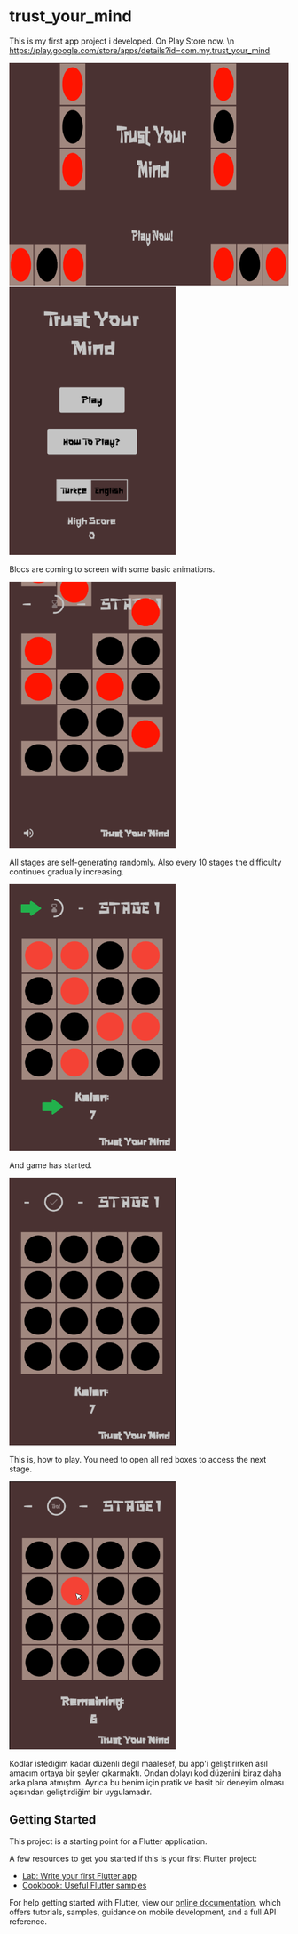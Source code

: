 # trust_your_mind

This is my first app project i developed. On Play Store now. \n
https://play.google.com/store/apps/details?id=com.my.trust_your_mind

<img src="assets/Images/bigpic.png" height ="400" >
<img src="assets/Images/mainpage.png" width ="300">


 Blocs are coming to screen with some basic animations.  
 
<img src="assets/Images/blocs.png" width ="300">


 All stages are self-generating randomly. Also every 10 stages the difficulty continues gradually increasing.
 
<img src="assets/Images/tutorial1.png" width ="300">


 And game has started.
 
<img src="assets/Images/tutorial2.png" width ="300">


This is, how to play. You need to open all red boxes to access the next stage. 

<img src="assets/Images/tutorial3.png" width ="300">

Kodlar istediğim kadar düzenli değil maalesef, bu app'i geliştirirken asıl amacım ortaya bir şeyler çıkarmaktı. Ondan dolayı kod düzenini biraz daha arka plana atmıştım. Ayrıca bu benim için pratik ve basit bir deneyim olması açısından geliştirdiğim bir uygulamadır.

## Getting Started

This project is a starting point for a Flutter application.

A few resources to get you started if this is your first Flutter project:

- [Lab: Write your first Flutter app](https://flutter.dev/docs/get-started/codelab)
- [Cookbook: Useful Flutter samples](https://flutter.dev/docs/cookbook)

For help getting started with Flutter, view our
[online documentation](https://flutter.dev/docs), which offers tutorials,
samples, guidance on mobile development, and a full API reference.

